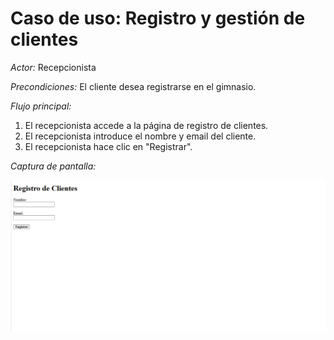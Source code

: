 # Caso de uso: Registro y gestión de clientes

*Actor:* Recepcionista

*Precondiciones:* El cliente desea registrarse en el gimnasio.

*Flujo principal:*

1.  El recepcionista accede a la página de registro de clientes.
2.  El recepcionista introduce el nombre y email del cliente.
3.  El recepcionista hace clic en "Registrar".

*Captura de pantalla:*

![Registro](capturas/img/registro_1.png)